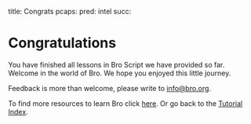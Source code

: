 title: Congrats
pcaps:
pred: intel
succ: 

Congratulations
==========================

You have finished all lessons in Bro Script we have provided so far.
Welcome in the world of Bro. We hope you enjoyed this little journey.

Feedback is more than welcome, please write to [info@bro.org](info@bro.org).

To find more resources to learn Bro click [here](https://www.bro.org/documentation/index.html).
Or go back to the [Tutorial Index](https://www.bro.org/documentation/tutorials/index.html).
